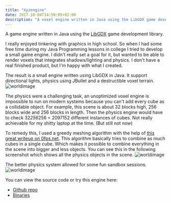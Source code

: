 ```yaml
---
title: "Xyzengine"
date: 2017-10-04T14:59:05+02:00
description: "A voxel engine written in Java using the LibGDX game development library"
---
```


A game engine written in Java using the [LibGDX](https://libgdx.badlogicgames.com) game development library.

I really enjoyed tinkering with graphics in high school. So when I had some free time during my Java Programming lessons in college I tried to develop a small game engine. I didn't really set a goal for it, but wanted to be able to render voxels that integrates shadows/lighting and physics. I don't have a real finished product, but I'm happy with what I created.

The result is a small engine written using LibGDX in Java. It support directional lights, physics using JBullet and a destructible voxel terrain.
![worldimage](images/world.png)

The physics were a challenging task, an unoptimized voxel engine is impossible to run on modern systems because you can't add every cube as a collidable object.
For example, this scene is about 32 blocks high, 256 blocks wide and 256 blocks in length. Then the physics engine would have to check 32*256*256 = 2097152 different instances of cubes. Not really achievable for my shitty laptop at the time. (But still not now)

To remedy this, I used a greedy meshing algorithm with the help of [this great writeup on 0fps.net](https://0fps.net/2012/06/30/meshing-in-a-minecraft-game/).
This algorithm basically tries to combine as much cubes in a single cube. Which makes it possible to combine everything in the scene into bigger and less objects. You can see this in the following screenshot which shows all the physics objects in the scene.
![worldimage](images/world_wire.png)

The better physics system allowed for some fun sandbox sessions.
![worldimage](images/physics.png)

You can view the source code or try this engine here: 
- [Github repo](https://github.com/angelocarly/xyzEngine)  
- [Binaries](https://github.com/angelocarly/xyzEngine/releases)
